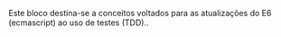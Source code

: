  Este bloco destina-se a conceitos voltados para as atualizações do E6 (ecmascript) ao uso de testes (TDD)..
